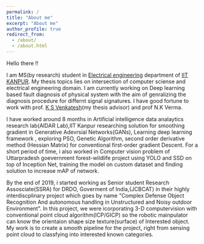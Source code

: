 ```yaml
---
permalink: /
title: "About me"
excerpt: "About me"
author_profile: true
redirect_from: 
  - /about/
  - /about.html
---
```


Hello there !!

I am MS(by research) student in [Electrical engineering]() department of [IIT KANPUR](https://www.iitk.ac.in/). My thesis topics lies on intersection of computer sciense and electrical engineering domain. I am currently working on Deep learning based fault diagnosis of physical system with the aim of genralizing the diagnosis procedure for differnt signal signatures. I have good fortune to work with  prof. [K S Venkatesh](http://home.iitk.ac.in/~venkats/)(my thesis advisor) and prof N.K Verma.

I have worked around 8 months in Artificial intelligence data analaytics research lab(AIDAR Lab),IIT Kanpur researching solution for smoothing gradient in Generative Adevrsial Networks(GANs), Learning deep learning framework , exploring PSO, Genetic Algorithm, second order derivative method (Hessian Matrix) for conventional first-order gradient Descent. For a short period of time, i also worked in Computer vision problem of Uttarpradesh goevernment forest-wildlife project using YOLO and SSD on top of Inception Net, training the model on custom dataset and finding solution to increase mAP of network.

By the end of 2019, i started working as Senior student Research Assosciate(SSRA) for DRDO, Goverment of India,(JCBCAT) in their highly interdiscplinary project which goes by name "Complex Defense Object Recognition And autonomous handling in Unstructured and Noisy outdoor Environment". In this project, we were icorporating 3-D computervision with conventional point cloud algorithm(ICP/GICP) so the robotic mainpulator can know the orientaion shape size texture(surface) of Interested object. My work is to create a smooth pipeline for the project, right from sensing point cloud to classfying into interested known categories.
